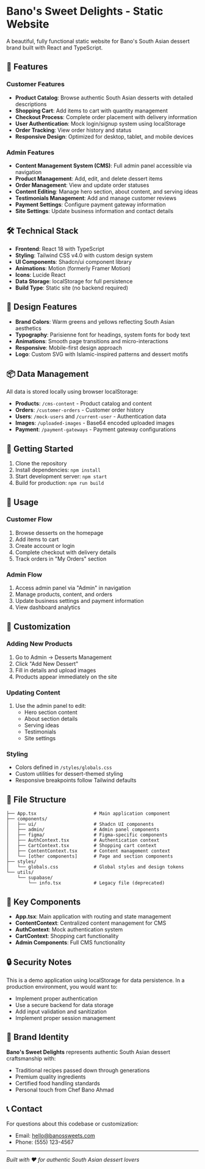 # Bano's Sweet Delights - Static Website

A beautiful, fully functional static website for Bano's South Asian dessert brand built with React and TypeScript.

## 🌟 Features

### Customer Features
- **Product Catalog**: Browse authentic South Asian desserts with detailed descriptions
- **Shopping Cart**: Add items to cart with quantity management
- **Checkout Process**: Complete order placement with delivery information
- **User Authentication**: Mock login/signup system using localStorage
- **Order Tracking**: View order history and status
- **Responsive Design**: Optimized for desktop, tablet, and mobile devices

### Admin Features
- **Content Management System (CMS)**: Full admin panel accessible via navigation
- **Product Management**: Add, edit, and delete dessert items
- **Order Management**: View and update order statuses
- **Content Editing**: Manage hero section, about content, and serving ideas
- **Testimonials Management**: Add and manage customer reviews
- **Payment Settings**: Configure payment gateway information
- **Site Settings**: Update business information and contact details

## 🛠 Technical Stack

- **Frontend**: React 18 with TypeScript
- **Styling**: Tailwind CSS v4.0 with custom design system
- **UI Components**: Shadcn/ui component library
- **Animations**: Motion (formerly Framer Motion)
- **Icons**: Lucide React
- **Data Storage**: localStorage for full persistence
- **Build Type**: Static site (no backend required)

## 🎨 Design Features

- **Brand Colors**: Warm greens and yellows reflecting South Asian aesthetics
- **Typography**: Parisienne font for headings, system fonts for body text
- **Animations**: Smooth page transitions and micro-interactions
- **Responsive**: Mobile-first design approach
- **Logo**: Custom SVG with Islamic-inspired patterns and dessert motifs

## 📦 Data Management

All data is stored locally using browser localStorage:

- **Products**: `/cms-content` - Product catalog and content
- **Orders**: `/customer-orders` - Customer order history
- **Users**: `/mock-users` and `/current-user` - Authentication data
- **Images**: `/uploaded-images` - Base64 encoded uploaded images
- **Payment**: `/payment-gateways` - Payment gateway configurations

## 🚀 Getting Started

1. Clone the repository
2. Install dependencies: `npm install`
3. Start development server: `npm start`
4. Build for production: `npm run build`

## 📱 Usage

### Customer Flow
1. Browse desserts on the homepage
2. Add items to cart
3. Create account or login
4. Complete checkout with delivery details
5. Track orders in "My Orders" section

### Admin Flow
1. Access admin panel via "Admin" in navigation
2. Manage products, content, and orders
3. Update business settings and payment information
4. View dashboard analytics

## 🔧 Customization

### Adding New Products
1. Go to Admin → Desserts Management
2. Click "Add New Dessert"
3. Fill in details and upload images
4. Products appear immediately on the site

### Updating Content
1. Use the admin panel to edit:
   - Hero section content
   - About section details
   - Serving ideas
   - Testimonials
   - Site settings

### Styling
- Colors defined in `/styles/globals.css`
- Custom utilities for dessert-themed styling
- Responsive breakpoints follow Tailwind defaults

## 📄 File Structure

```
├── App.tsx                     # Main application component
├── components/
│   ├── ui/                     # Shadcn UI components
│   ├── admin/                  # Admin panel components
│   ├── figma/                  # Figma-specific components
│   ├── AuthContext.tsx         # Authentication context
│   ├── CartContext.tsx         # Shopping cart context
│   ├── ContentContext.tsx      # Content management context
│   └── [other components]      # Page and section components
├── styles/
│   └── globals.css             # Global styles and design tokens
└── utils/
    └── supabase/
        └── info.tsx            # Legacy file (deprecated)
```

## 🎯 Key Components

- **App.tsx**: Main application with routing and state management
- **ContentContext**: Centralized content management for CMS
- **AuthContext**: Mock authentication system
- **CartContext**: Shopping cart functionality
- **Admin Components**: Full CMS functionality

## 🔒 Security Notes

This is a demo application using localStorage for data persistence. In a production environment, you would want to:

- Implement proper authentication
- Use a secure backend for data storage
- Add input validation and sanitization
- Implement proper session management

## 🎨 Brand Identity

**Bano's Sweet Delights** represents authentic South Asian dessert craftsmanship with:
- Traditional recipes passed down through generations
- Premium quality ingredients
- Certified food handling standards
- Personal touch from Chef Bano Ahmad

## 📞 Contact

For questions about this codebase or customization:
- Email: hello@banossweets.com
- Phone: (555) 123-4567

---

*Built with ❤️ for authentic South Asian dessert lovers*